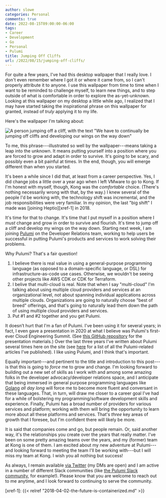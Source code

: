 ```yaml
---
author: slowe
categories: Personal
comments: true
date: 2022-08-15T09:00:00-06:00
tags:
- Career
- Development
- Go
- Personal
- Pulumi
title: Jumping Off Cliffs
url: /2022/08/15/jumping-off-cliffs/
---
```


For quite a few years, I've had this desktop wallpaper that I really love. I don't even remember where I got it or where it came from, so I can't properly attribute it to anyone. I use this wallpaper from time to time when I want to be reminded to challenge myself, to learn new things, and to step outside of what is comfortable in order to explore the as-yet-unknown. Looking at this wallpaper on my desktop a little while ago, I realized that I may have started taking the inspirational phrase on this wallpaper for granted, instead of _truly_ applying it to my life.<!--more-->

Here's the wallpaper I'm talking about:

![A person jumping off a cliff, with the text "We have to continually be jumping off cliffs and developing our wings on the way down"](/public/img/jumping-cliffs-wp.jpeg)

To me, this phrase---illustrated so well by the wallpaper---means taking a leap into the unknown. It means putting yourself into a position where you are forced to grow and adapt in order to survive. It's going to be scary, and possibly even a bit painful at times. In the end, though, you will emerge different than when you started.

It's been a while since I did that, at least from a career perspective. Yes, I did change jobs a little over a year ago when I left VMware to go to Kong. If I'm honest with myself, though, Kong was the _comfortable_ choice. (There's nothing necessarily wrong with that, by the way.) I knew several of the people I'd be working with, the technology shift was incremental, and the job responsibilities were very familiar. In my opinion, the last "big shift" I made was [joining Heptio][xref-1] in 2018.

It's time for that to change. It's time that I put myself in a position where I _must_ change and grow in order to survive and flourish. It's time to jump off a cliff and develop my wings on the way down. Starting next week, I am joining [Pulumi][link-1] on the Developer Relations team, working to help users be successful in putting Pulumi's products and services to work solving their problems.

Why Pulumi? That's a fair question!

1. I believe there is real value in using a general-purpose programming language (as opposed to a domain-specific language, or DSL) for infrastructure-as-code use cases. Otherwise, we wouldn't be seeing other projects like AWS CDK or CDK for Terraform.
2. I belive that multi-cloud is real. Note that when I say "multi-cloud" I'm talking about using multiple cloud providers and services at an organizational level, not about spanning individual applications across multiple clouds. Organizations are going to naturally choose "best of breed" offerings, and that's going to naturally lead them down the path of using multiple cloud providers and services.
3. Put #1 and #2 together and you get Pulumi.

It doesn’t hurt that I'm a fan of Pulumi. I've been using it for several years; in fact, I even gave a presentation in 2020 at what I believe was Pulumi's first-ever Cloud Engineering Summit. (See [this GitHub repository][link-4] for the presentation materials.) Over the last three years I've written about Pulumi several times here on the site (see [here][link-2] for a list of all the Pulumi-related articles I've published). I like using Pulumi, and I think that's important.

Equally important---and pertinent to the title and introduction to this post---is that this is going to _force_ me to grow and change. I'm looking forward to building out a new set of skills as I work with and among some amazing folks in the developer advocacy/developer relations space, and I anticipate that being immersed in general purpose programming languages like [Golang][link-3] _all day long_ will force me to become more fluent and conversant in these languages. That, in turn, will draw me closer to a career goal I've had for a while of bolstering my programming/software development skills and experience. Finally, Pulumi has a broad number of providers for various services and platform; working with them will bring the opportunity to learn more about all these platforms and services. That's _three_ key areas of growth that I foresee, but I'm confident there will likely be more.

It is said that companies come and go, but people remain. Or, said another way, it's the relationships you create over the years that really matter. I've been on some pretty amazing teams over the years, and my (former) team at Kong is one of them. I am excited about my new adventure at Pulumi---and looking forward to meeting the team I'll be working with---but I will miss my team at Kong. I wish you all nothing but success!

As always, I remain available [via Twitter][link-5] (my DMs are open) and I am active in a number of different Slack communities (like [the Pulumi Slack community][link-6], for example!). Please know that you are welcome to reach out to me anytime, and I look forward to continuing to serve the community.

[link-1]: https://www.pulumi.com
[link-2]: /tags/pulumi
[link-3]: https://go.dev/
[link-4]: https://github.com/scottslowe/2020-ces-iac-capi
[link-5]: https://twitter.com/scott_lowe
[link-6]: https://pulumi-community.slack.com
[xref-1]: {{< relref "2018-04-02-the-future-is-containerized.md" >}}
